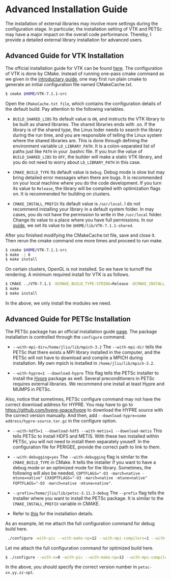 # Advanced Installation Guide

The installation of external libraries may involve more settings during the configuration stage. In particular, the installation setting of VTK and PETSc may have a major impact on the overall code performance. Thereby, I provide a detailed external library installation for advanced users.

## Advanced Guide for VTK Installation
The official installation guide for VTK can be found [here](https://vtk.org/Wiki/VTK/Configure_and_Build). The configuration of VTK is done by CMake. Instead of running one-pass cmake command as we given in the [introductary guide](install_external_libs.md), one may first run plain cmake to generate an initial configuration file named CMakeCache.txt.
```sh
$ cmake $HOME/VTK-7.1.1-src
```
Open the `CMakeCache.txt file`, which contains the configuration details of the default build. Pay attention to the following variables.
* `BUILD_SHARED_LIBS` Its default value is `ON`, and instructs the VTK library to be built as shared libraries. The shared libraries ends with .so. If the library is of the shared type, the Linux loder needs to search the library during the run time, and you are responsible of telling the Linux system where the shared libraries are. This is done through defining the environment variable `LD_LIBRARY_PATH`. It is a colon-separated list of paths just like `PATH` in your .bashrc file. If you trun the value of `BUILD_SHARED_LIBS` to `OFF`, the builder will make a static VTK library, and you do not need to worry about `LD_LIBRARY_PATH` in this case.

* `CMAKE_BUILD_TYPE` Its default value is `Debug`. Debug mode is slow but may bring detailed error messages when there are bugs. It is recommended on your local machine where you do the code development. If you turn its value to `Release`, the library will be compiled with optimization flags on. It is recommended for building on clusters.

* `CMAKE_INSTALL_PREFIX` Its default value is `/usr/local`. I do not recommend installing your library in a default system folder. In may cases, you do not have the permission to write in the `/usr/local` folder. Change its value to a place where you have full permissions. In our [guide](install_external_libs.md), we set its value to be `$HOME/lib/VTK-7.1.1-shared`.

After you finished modifying the CMakeCache.txt file, save and close it. Then rerun the cmake command one more times and proceed to run make.
```sh
$ cmake $HOME/VTK-7.1.1-src
$ make -j 6
$ make install
```
On certain clusters, OpenGL is not installed. So we have to turnoff the rendering. A minimum required install for VTK is as follows.
```sh
$ CMAKE ../VTK-7.1.1 -DCMAKE_BUILD_TYPE:STRING=Release -DCMAKE_INSTALL_PREFIX:PATH=/home/juliu/lib/VTK-7.1.1-OPT -DVTK_Group_StandAlone:BOOL=OFF -DVTK_Group_Rendering:BOOL=OFF -DModule_vtkCommonMath:BOOL=ON -DModule_vtkCommonMisc:BOOL=ON -DModule_vtkCommonCore:BOOL=ON -DModule_vtkCommonSystem:BOOL=ON -DModule_vtkIOCore:BOOL=ON -DModule_vtkIOLegacy:BOOL=ON -DModule_vtkIOXML:BOOL=ON
$ make
$ make install
```
In the above, we only install the modules we need.

## Advanced Guide for PETSc Installation
The PETSc package has an official installation guide [page](https://www.mcs.anl.gov/petsc/documentation/installation.html). The package installation is controlled through the `configure` command.
* `--with-mpi-dir=/home/jliu/lib/mpich-3.2` The `--with-mpi-dir` tells the PETSc that there exists a MPI library installed in the computer, and the PETSc will not have to download and compile a MPICH during installation. My own mpich is installed in `/home/jliu/lib/mpich-3.2`.

* `--with-hypre=1 --download-hypre` This flag tells the PETSc installer to install the [Hypre](https://computing.llnl.gov/projects/hypre-scalable-linear-solvers-multigrid-methods) package as well. Several preconditioners in PETSc requires external libraries. We recommend one install at least Hypre and MUMPS in PETSc. 

Also, notice that sometimes, PETSc configure command may not have the correct download address for HYPRE. You may have to go to https://github.com/hypre-space/hypre to download the HYPRE source with the correct version manually. And then, add `--download-hypre=some address/hypre-source.tar.gz` in the configure option.

* `--with-hdf5=1 --download-hdf5 --with-metis=1 --download-metis` This tells PETSc to install HDF5 and METIS. With these two installed within PETSc, you will not need to install them separately youself. In the configuration file for PERIGEE, provide the correct path to link to them.

* `--with-debugging=yes` The `--with-debugging` flag is similar to the `CMAKE_BUILD_TYPE` in CMake. It tells the installer if you want to have a debug mode or an optimized mode for the library. Sometimes, the following will also be needed, `COPTFLAGS="-O3 -march=native -mtune=native" CXXOPTFLAGS="-O3 -march=native -mtune=native" FOPTFLAGS="-O3 -march=native -mtune=native"`.

* `--prefix=/home/jliu/lib/petsc-3.11.3-debug` The `--prefix` flag tells the installer where you want to install the PETSc package. It is similar to the `CMAKE_INSTALL_PREFIX` variable in CMAKE.

* Refer to [this](https://www.mcs.anl.gov/petsc/documentation/installation.html) for the installation details.

As an example, let me attach the full configuration command for debug build here.
```sh
 ./configure -with-pic --with-make-np=12 --with-mpi-compilers=1 --with-mpi-dir=/home/juliu/lib/mpich-3.2/ --with-scalar-type=real --with-precision=double --with-chaco=1 --download-chaco --with-hypre=1 --download-hypre=/home/juliu/lib/hypre-2.11.1.tar.gz --with-mumps=1 --download-mumps --with-scalapack=1 --download-scalapack --download-fblaslapack --download-metis --download-parmetis --with-debugging=yes --prefix=/home/juliu/lib/petsc-xx.yy.zz-debug
```
Let me attach the full configuration command for optimized build here.
```sh
$ ./configure --with-x=0 -with-pic --with-make-np=12 --with-mpi-compilers=1 --with-mpi-dir=${HOME}/lib/mpich-3.3.2/ --with-scalar-type=real --with-precision=double --with-chaco=1 --download-chaco --with-hypre=1 --download-hypre --with-spai=1 --download-spai --with-sundials=1 --download-sundials --with-mumps=1 --download-mumps --with-scalapack=1 --download-scalapack --with-blacs=1 --download-blacs --with-spooles=1 --download-spooles --with-superlu_dist=1 --download-superlu_dist --with-superlu=1 --download-superlu --download-fblaslapack --download-metis --download-parmetis --with-ml=1 --download-ml --with-eigen=1 --download-eigen --with-debugging=no COPTFLAGS="-O3 -march=native -mtune=native" CXXOPTFLAGS="-O3 -march=native -mtune=native" FOPTFLAGS="-O3 -march=native -mtune=native" --prefix=${HOME}/lib/petsc-xx.yy.zz-opt
```
In the above, you should specify the correct version number in `petsc-xx.yy.zz-opt`.
